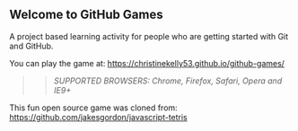 ## Welcome to GitHub Games

A project based learning activity for people who are getting started with Git and GitHub.

You can play the game at: https://christinekelly53.github.io/github-games/

>> _*SUPPORTED BROWSERS*: Chrome, Firefox, Safari, Opera and IE9+_

This fun open source game was cloned from: https://github.com/jakesgordon/javascript-tetris
